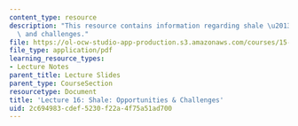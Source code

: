 ```yaml
---
content_type: resource
description: "This resource contains information regarding shale \u2013 opportunities\
  \ and challenges."
file: https://ol-ocw-studio-app-production.s3.amazonaws.com/courses/15-031j-energy-decisions-markets-and-policies-spring-2012/2c694983cdef5230f22a4f75a51ad700_MIT15_031JS12_lec16.pdf
file_type: application/pdf
learning_resource_types:
- Lecture Notes
parent_title: Lecture Slides
parent_type: CourseSection
resourcetype: Document
title: 'Lecture 16: Shale: Opportunities & Challenges'
uid: 2c694983-cdef-5230-f22a-4f75a51ad700
---
```

